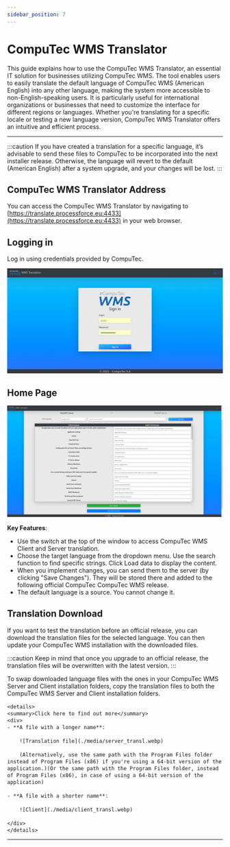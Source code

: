 ```yaml
---
sidebar_position: 7
---
```


# CompuTec WMS Translator

This guide explains how to use the CompuTec WMS Translator, an essential IT solution for businesses utilizing CompuTec WMS. The tool enables users to easily translate the default language of CompuTec WMS (American English) into any other language, making the system more accessible to non-English-speaking users. It is particularly useful for international organizations or businesses that need to customize the interface for different regions or languages. Whether you're translating for a specific locale or testing a new language version, CompuTec WMS Translator offers an intuitive and efficient process.

---

:::caution
    If you have created a translation for a specific language, it’s advisable to send these files to CompuTec to be incorporated into the next installer release. Otherwise, the language will revert to the default (American English) after a system upgrade, and your changes will be lost.
:::

## CompuTec WMS Translator Address

You can access the CompuTec WMS Translator by navigating to [https://translate.processforce.eu:4433](https://translate.processforce.eu:4433) in your web browser.

## Logging in

Log in using credentials provided by CompuTec.

![Log in](./media/wms-translator-log-in.webp)

## Home Page

![Translator](./media/translator-wms.webp)

**Key Features**:

- Use the switch at the top of the window to access CompuTec WMS Client and Server translation.
- Choose the target language from the dropdown menu. Use the search function to find specific strings. Click Load data to display the content.
- When you implement changes, you can send them to the server (by clicking "Save Changes"). They will be stored there and added to the following official CompuTec CompuTec WMS release.
- The default language is a source. You cannot change it.

## Translation Download

If you want to test the translation before an official release, you can download the translation files for the selected language. You can then update your CompuTec WMS installation with the downloaded files.

:::caution
Keep in mind that once you upgrade to an official release, the translation files will be overwritten with the latest version.
:::

To swap downloaded language files with the ones in your CompuTec WMS Server and Client installation folders, copy the translation files to both the CompuTec WMS Server and Client installation folders.

    <details>
    <summary>Click here to find out more</summary>
    <div>
    - **A file with a longer name**:

        ![Translation file](./media/server_transl.webp)

        (Alternatively, use the same path with the Program Files folder instead of Program Files (x86) if you're using a 64-bit version of the application.)(Or the same path with the Program Files folder, instead of Program Files (x86), in case of using a 64-bit version of the application)

    - **A file with a shorter name**:

        ![Client](./media/client_transl.webp)

    </div>
    </details>

---
